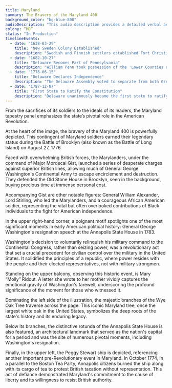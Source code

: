 ```yaml
---
title: Maryland
summary: The Bravery of the Maryland 400
background_color: "bg-blue-800"
audioDescription: "This audio description provides a detailed verbal account of the Delaware Tapestry, which depicts the state's early colonial history and its role as the first state to ratify the Constitution."
colony: “MD”
status: "In Production"
timelineEvents:
  - date: "1638-03-29"
    title: "New Sweden Colony Established"
    description: "Swedish and Finnish settlers established Fort Christina (present-day Wilmington), the first permanent European settlement in the Delaware Valley."
  - date: "1682-10-27"
    title: "Delaware Becomes Part of Pennsylvania"
    description: "William Penn took possession of the 'Lower Counties on Delaware,' bringing the region under the control of the Pennsylvania colony while maintaining a separate assembly."
  - date: "1776-06-15"
    title: "Delaware Declares Independence"
    description: "The Delaware Assembly voted to separate from both Great Britain and Pennsylvania, becoming an independent state."
  - date: "1787-12-07"
    title: "First State to Ratify the Constitution"
    description: "Delaware unanimously became the first state to ratify the United States Constitution, earning its nickname 'The First State.'"
---
```


 From the sacrifices of its soldiers to the ideals of its leaders, the Maryland tapestry panel emphasizes the state’s pivotal role in the American Revolution.

At the heart of the image, the bravery of the Maryland 400 is powerfully depicted. This contingent of Maryland soldiers earned their legendary status during the Battle of Brooklyn (also known as the Battle of Long Island) on August 27, 1776. 

Faced with overwhelming British forces, the Marylanders, under the command of Major Mordecai Gist, launched a series of desperate charges against superior British lines, allowing much of General George Washington's Continental Army to escape encirclement and destruction. They defended the Old Stone House in Brooklyn, seen in the background, buying precious time at immense personal cost. 

Accompanying Gist are other notable figures: General William Alexander, Lord Stirling, who led the Marylanders, and a courageous African American soldier, representing the vital but often overlooked contributions of Black individuals to the fight for American independence. 

In the upper right-hand corner, a poignant motif spotlights one of the most significant moments in early American political history: General George Washington's resignation speech at the Annapolis State House in 1783. 

Washington's decision to voluntarily relinquish his military command to the Continental Congress, rather than seizing power, was a revolutionary act that set a crucial precedent for civilian control over the military in the United States. It solidified the principles of a republic, where power resides with the people and their elected representatives, not with military strongmen. 

Standing on the upper balcony, observing this historic event, is Mary “Molly” Ridout. A letter she wrote to her mother vividly captures the emotional gravity of Washington's farewell, underscoring the profound significance of the moment for those who witnessed it.

Dominating the left side of the illustration, the majestic branches of the Wye Oak Tree traverse across the page. This iconic Maryland tree, once the largest white oak in the United States, symbolizes the deep roots of the state's history and its enduring legacy. 

Below its branches, the distinctive rotunda of the Annapolis State House is also featured, an architectural landmark that served as the nation's capital for a period and was the site of numerous pivotal moments, including Washington's resignation.

Finally, in the upper left, the Peggy Stewart ship is depicted, referencing another important pre-Revolutionary event in Maryland. In October 1774, in a parallel to the Boston Tea Party, Annapolis citizens burned the ship along with its cargo of tea to protest British taxation without representation. This act of defiance demonstrated Maryland's commitment to the cause of liberty and its willingness to resist British authority.
